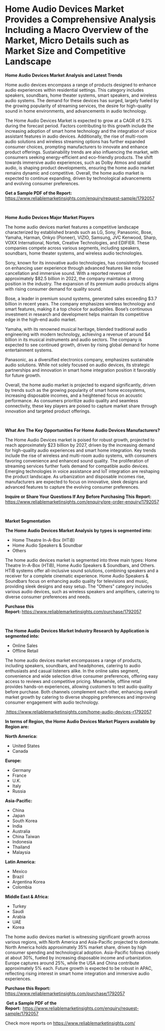 <p><h1>Home Audio Devices Market Provides a Comprehensive Analysis Including a Macro Overview of the Market, Micro Details such as Market Size and Competitive Landscape</h1></p><p><strong>Home Audio Devices Market Analysis and Latest Trends</strong></p>
<p><p>Home audio devices encompass a range of products designed to enhance audio experiences within residential settings. This category includes speakers, soundbars, home theater systems, smart speakers, and wireless audio systems. The demand for these devices has surged, largely fueled by the growing popularity of streaming services, the desire for high-quality sound in home environments, and advancements in audio technology.</p><p>The Home Audio Devices Market is expected to grow at a CAGR of 9.2% during the forecast period. Factors contributing to this growth include the increasing adoption of smart home technology and the integration of voice assistant features in audio devices. Additionally, the rise of multi-room audio solutions and wireless streaming options has further expanded consumer choices, prompting manufacturers to innovate and enhance product offerings. Sustainability trends are also influencing the market, with consumers seeking energy-efficient and eco-friendly products. The shift towards immersive audio experiences, such as Dolby Atmos and spatial audio, is shaping product developments, ensuring the home audio market remains dynamic and competitive. Overall, the home audio market is expected to continue expanding, driven by technological advancements and evolving consumer preferences.</p></p>
<p><strong>Get a Sample PDF of the Report:&nbsp;</strong> <a href="https://www.reliablemarketinsights.com/enquiry/request-sample/1792057?utm_campaign=3493&utm_medium=2&utm_source=Github&utm_content=ia&utm_term=06042025&utm_id=home-audio-devices">https://www.reliablemarketinsights.com/enquiry/request-sample/1792057</a></p>
<p>&nbsp;</p>
<p><strong>Home Audio Devices Major Market Players</strong></p>
<p><p>The home audio devices market features a competitive landscape characterized by established brands such as LG, Sony, Panasonic, Bose, Yamaha, Harman, Onkyo (Pioneer), VIZIO, Samsung, JVC Kenwood, Sharp, VOXX International, Nortek, Creative Technologies, and EDIFIER. These companies compete across various segments, including speakers, soundbars, home theater systems, and wireless audio technologies.</p><p>Sony, known for its innovative audio technologies, has consistently focused on enhancing user experience through advanced features like noise cancellation and immersive sound. With a reported revenue of approximately $82.5 billion in 2022, the company maintains a strong position in the industry. The expansion of its premium audio products aligns with rising consumer demand for quality sound.</p><p>Bose, a leader in premium sound systems, generated sales exceeding $3.7 billion in recent years. The company emphasizes wireless technology and smart features, making it a top choice for audiophiles. Bose’s continuous investment in research and development helps maintain its competitive edge in the high-end audio market.</p><p>Yamaha, with its renowned musical heritage, blended traditional audio engineering with modern technology, achieving a revenue of around $4 billion in its musical instruments and audio sectors. The company is expected to see continued growth, driven by rising global demand for home entertainment systems.</p><p>Panasonic, as a diversified electronics company, emphasizes sustainable audio solutions. While not solely focused on audio devices, its strategic partnerships and innovation in smart home integration position it favorably for future growth.</p><p>Overall, the home audio market is projected to expand significantly, driven by trends such as the growing popularity of smart home ecosystems, increasing disposable incomes, and a heightened focus on acoustic performance. As consumers prioritize audio quality and seamless connectivity, these key players are poised to capture market share through innovation and targeted product offerings.</p></p>
<p>&nbsp;</p>
<p><strong>What Are The Key Opportunities For Home Audio Devices Manufacturers?</strong></p>
<p><p>The Home Audio Devices market is poised for robust growth, projected to reach approximately $23 billion by 2027, driven by the increasing demand for high-quality audio experiences and smart home integration. Key trends include the rise of wireless and multi-room audio systems, with consumers favoring convenience and enhanced sound quality. The proliferation of streaming services further fuels demand for compatible audio devices. Emerging technologies in voice assistance and IoT integration are reshaping the product landscape. As urbanization and disposable incomes rise, manufacturers are expected to focus on innovative, sleek designs and advanced features to capture the evolving consumer preferences.</p></p>
<p><strong>Inquire or Share Your Questions If Any Before Purchasing This Report:</strong> <a href="https://www.reliablemarketinsights.com/enquiry/pre-order-enquiry/1792057?utm_campaign=3493&utm_medium=2&utm_source=Github&utm_content=ia&utm_term=06042025&utm_id=home-audio-devices">https://www.reliablemarketinsights.com/enquiry/pre-order-enquiry/1792057</a></p>
<p>&nbsp;</p>
<p><strong>Market Segmentation</strong></p>
<p><strong>The Home Audio Devices Market Analysis by types is segmented into:</strong></p>
<p><ul><li>Home Theatre In-A-Box (HTiB)</li><li>Home Audio Speakers & Soundbar</li><li>Others</li></ul></p>
<p><p>The home audio devices market is segmented into three main types: Home Theatre In-A-Box (HTiB), Home Audio Speakers & Soundbars, and Others. HTiB systems offer all-inclusive sound solutions, combining speakers and a receiver for a complete cinematic experience. Home Audio Speakers & Soundbars focus on enhancing audio quality for televisions and music, providing sleek designs and easy setup. The "Others" category includes various audio devices, such as wireless speakers and amplifiers, catering to diverse consumer preferences and needs.</p></p>
<p><strong>Purchase this Report:&nbsp;</strong><a href="https://www.reliablemarketinsights.com/purchase/1792057?utm_campaign=3493&utm_medium=2&utm_source=Github&utm_content=ia&utm_term=06042025&utm_id=home-audio-devices">https://www.reliablemarketinsights.com/purchase/1792057</a></p>
<p>&nbsp;</p>
<p><strong>The Home Audio Devices Market Industry Research by Application is segmented into:</strong></p>
<p><ul><li>Online Sales</li><li>Offline Retail</li></ul></p>
<p><p>The home audio devices market encompasses a range of products, including speakers, soundbars, and headphones, catering to audio enthusiasts and casual listeners alike. In the online sales segment, convenience and wide selection drive consumer preferences, offering easy access to reviews and competitive pricing. Meanwhile, offline retail provides hands-on experiences, allowing customers to test audio quality before purchase. Both channels complement each other, enhancing overall market growth by catering to diverse shopping preferences and improving consumer engagement with audio technology.</p></p>
<p><a href="https://www.reliablemarketinsights.com/home-audio-devices-r1792057?utm_campaign=3493&utm_medium=2&utm_source=Github&utm_content=ia&utm_term=06042025&utm_id=home-audio-devices">&nbsp;https://www.reliablemarketinsights.com/home-audio-devices-r1792057</a></p>
<p><strong>In terms of Region, the Home Audio Devices Market Players available by Region are:</strong></p>
<p>
    <p> <strong> North America: </strong>
        <ul>
            <li>United States</li>
            <li>Canada</li>
        </ul>
        </p> 
    <p> <strong> Europe: </strong>
        <ul>
            <li>Germany</li>
            <li>France</li>
            <li>U.K.</li>
            <li>Italy</li>
            <li>Russia</li>
        </ul>
        </p> 
    <p> <strong> Asia-Pacific: </strong>
        <ul>
            <li>China</li>
            <li>Japan</li>
            <li>South Korea</li>
            <li>India</li>
            <li>Australia</li>
            <li>China Taiwan</li>
            <li>Indonesia</li>
            <li>Thailand</li>
            <li>Malaysia</li>
        </ul>
        </p> 
    <p> <strong> Latin America: </strong>
        <ul>
            <li>Mexico</li>
            <li>Brazil</li>
            <li>Argentina Korea</li>
            <li>Colombia</li>
        </ul>
        </p> 
    <p> <strong> Middle East & Africa: </strong>
        <ul>
            <li>Turkey</li>
            <li>Saudi</li>
            <li>Arabia</li>
            <li>UAE</li>
            <li>Korea</li>
        </ul>
    </p>
    </p>
<p><p>The home audio devices market is witnessing significant growth across various regions, with North America and Asia-Pacific projected to dominate. North America holds approximately 35% market share, driven by high consumer spending and technological adoption. Asia-Pacific follows closely at about 30%, fueled by increasing disposable income and urbanization. Europe captures around 25%, while the USA and China contribute approximately 5% each. Future growth is expected to be robust in APAC, reflecting rising interest in smart home integration and immersive audio experiences.</p></p>
<p><strong>Purchase this Report: </strong><a href="https://www.reliablemarketinsights.com/purchase/1792057?utm_campaign=3493&utm_medium=2&utm_source=Github&utm_content=ia&utm_term=06042025&utm_id=home-audio-devices">https://www.reliablemarketinsights.com/purchase/1792057</a></p>
<p>&nbsp;<strong>Get a Sample PDF of the Report:&nbsp;&nbsp;</strong><a href="https://www.reliablemarketinsights.com/enquiry/request-sample/1792057?utm_campaign=3493&utm_medium=2&utm_source=Github&utm_content=ia&utm_term=06042025&utm_id=home-audio-devices">https://www.reliablemarketinsights.com/enquiry/request-sample/1792057</a></p>
<p><strong></strong></p>
<p>Check more reports on <a href="https://www.reliablemarketinsights.com/?utm_campaign=3493&utm_medium=2&utm_source=Github&utm_content=ia&utm_term=06042025&utm_id=home-audio-devices">https://www.reliablemarketinsights.com/</a></p>